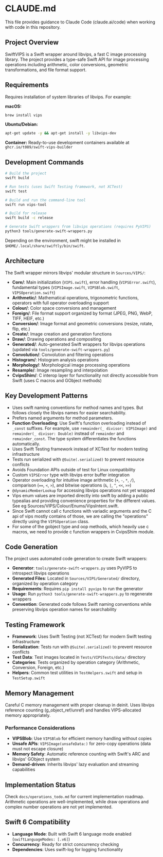 # CLAUDE.md

This file provides guidance to Claude Code (claude.ai/code) when working with code in this repository.

## Project Overview

SwiftVIPS is a Swift wrapper around libvips, a fast C image processing library. The project provides a type-safe Swift API for image processing operations including arithmetic, color conversions, geometric transformations, and file format support.

## Requirements

Requires installation of system libraries of libvips. For example:

**macOS:**
```bash
brew install vips
```

**Ubuntu/Debian:**
```bash
apt-get update -y && apt-get install -y libvips-dev
```

**Container:** Ready-to-use development containers available at `ghcr.io/t089/swift-vips-builder`

## Development Commands

```bash
# Build the project
swift build

# Run tests (uses Swift Testing framework, not XCTest)
swift test

# Build and run the command-line tool
swift run vips-tool

# Build for release
swift build -c release

# Generate Swift wrappers from libvips operations (requires PyVIPS)
python3 tools/generate-swift-wrappers.py
```

Depending on the environment, swift might be installed in `$HOME/.local/share/swiftly/bin/swift`.


## Architecture

The Swift wrapper mirrors libvips' modular structure in `Sources/VIPS/`:

- **Core/**: Main initialization (`VIPS.swift`), error handling (`VIPSError.swift`), fundamental types (`VIPSImage.swift`, `VIPSBlob.swift`, `VIPSOperation.swift`)
- **Arithmetic/**: Mathematical operations, trigonometric functions, operators with full operator overloading support
- **Colour/**: Color space conversions and management
- **Foreign/**: File format support organized by format (JPEG, PNG, WebP, TIFF, HEIF, etc.)
- **Conversion/**: Image format and geometric conversions (resize, rotate, flip, etc.)  
- **Create/**: Image creation and generation functions
- **Draw/**: Drawing operations and compositing
- **Generated/**: Auto-generated Swift wrappers for libvips operations (updated via `tools/generate-swift-wrappers.py`)
- **Convolution/**: Convolution and filtering operations
- **Histogram/**: Histogram analysis operations
- **Morphology/**: Morphological image processing operations
- **Resample/**: Image resampling and interpolation
- **CvipsShim/**: C interop layer for functionality not directly accessible from Swift (uses C macros and GObject methods)

## Key Development Patterns

- Uses swift naming conventions for method names and types. But follows closely the libvips names for easier searchability.
- Prefers named arguments for method parameters.
- **Function Overloading**: Use Swift's function overloading instead of `_const` suffixes. For example, use `remainder(_ divisor: VIPSImage)` and `remainder(_ divisor: Double)` instead of `remainder` and `remainder_const`. The type system differentiates the functions automatically.
- Uses Swift Testing framework instead of XCTest for modern testing infrastructure
- Tests run serialized with `@Suite(.serialized)` to prevent resource conflicts
- Avoids Foundation APIs outside of test for Linux compatibility
- Custom `VIPSError` type with libvips error buffer integration
- Operator overloading for intuitive image arithmetic (`+`, `-`, `*`, `/`), comparison (`==`, `<`, `>`), and bitwise operations (`&`, `|`, `^`, `<<`, `>>`)
- `@dynamicMemberLookup` for accessing libvips operations not yet wrapped
- Vips enum values are imported directly into swift by adding a public typealias and providing convenience properties for the different values. See eg Sources/VIPS/Colour/Enums/VipsIntent.swift.
- Since Swift cannot call c functions with variadic arguments and the C api of vips mostly contains of those, we are calling the "operations" directly using the `VIPSOperation` class.
- For some of the gobject type and oop methods, which heavily use c macros, we need to provide c function wrappers in CvipsShim module.

## Code Generation

The project uses automated code generation to create Swift wrappers:

- **Generator**: `tools/generate-swift-wrappers.py` uses PyVIPS to introspect libvips operations
- **Generated Files**: Located in `Sources/VIPS/Generated/` directory, organized by operation category
- **Requirements**: Requires `pip install pyvips` to run the generator
- **Usage**: Run `python3 tools/generate-swift-wrappers.py` to regenerate wrappers
- **Convention**: Generated code follows Swift naming conventions while preserving libvips operation names for searchability

## Testing Framework

- **Framework**: Uses Swift Testing (not XCTest) for modern Swift testing infrastructure
- **Serialization**: Tests run with `@Suite(.serialized)` to prevent resource conflicts
- **Test Data**: Test images located in `Tests/VIPSTests/data/` directory
- **Categories**: Tests organized by operation category (Arithmetic, Conversion, Foreign, etc.)
- **Helpers**: Common test utilities in `TestHelpers.swift` and setup in `TestSetup.swift`

## Memory Management

Careful C memory management with proper cleanup in deinit. Uses libvips reference counting (g_object_ref/unref) and handles VIPS-allocated memory appropriately.

### Performance Considerations

- **VIPSBlob**: Use `VIPSBlob` for efficient memory handling without copies
- **Unsafe APIs**: `VIPSImage(unsafeData:)` for zero-copy operations (data must not escape closure)
- **Memory Safety**: Automatic reference counting with Swift's ARC and libvips' GObject system
- **Demand-driven**: Inherits libvips' lazy evaluation and streaming capabilities

## Implementation Status

Check `docs/operations_todo.md` for current implementation roadmap. Arithmetic operations are well-implemented, while draw operations and complex number operations are not yet implemented.

## Swift 6 Compatibility

- **Language Mode**: Built with Swift 6 language mode enabled (`swiftLanguageModes: [.v6]`)
- **Concurrency**: Ready for strict concurrency checking
- **Dependencies**: Uses swift-log for logging functionality